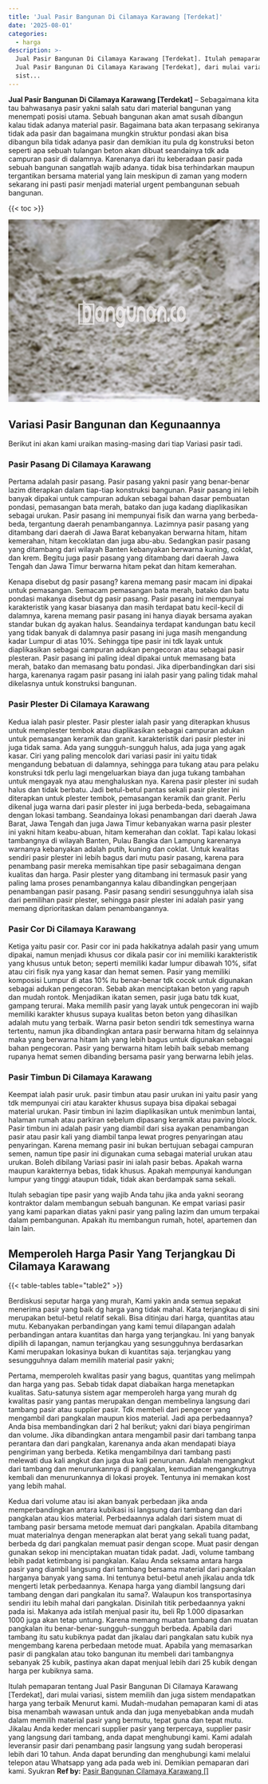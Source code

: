 ```yaml
---
title: 'Jual Pasir Bangunan Di Cilamaya Karawang [Terdekat]'
date: '2025-08-01'
categories:
  - harga
description: >-
  Jual Pasir Bangunan Di Cilamaya Karawang [Terdekat]. Itulah pemaparan tentang
  Jual Pasir Bangunan Di Cilamaya Karawang [Terdekat], dari mulai variasi,
  sist...
---
```


**Jual Pasir Bangunan Di Cilamaya Karawang \[Terdekat\]** – Sebagaimana kita tau bahwasanya pasir yakni salah satu dari material bangunan yang menempati posisi utama. Sebuah bangunan akan amat susah dibangun kalau tidak adanya material pasir. Bagaimana bata akan terpasang sekiranya tidak ada pasir dan bagaimana mungkin struktur pondasi akan bisa dibangun bila tidak adanya pasir dan demikian itu pula dg konstruksi beton seperti apa sebuah tulangan beton akan dibuat seandainya tdk ada campuran pasir di dalamnya. Karenanya dari itu keberadaan pasir pada sebuah bangunan sangatlah wajib adanya. tidak bisa terhindarkan maupun tergantikan bersama material yang lain meskipun di zaman yang modern sekarang ini pasti pasir menjadi material urgent pembangunan sebuah bangunan.

{{< toc >}}

![Jual Pasir Bangunan Di Cilamaya Karawang [Terdekat]](/images/jual-pasir-bangunan-63.png)

## Variasi Pasir Bangunan dan Kegunaannya

Berikut ini akan kami uraikan masing-masing dari tiap Variasi pasir tadi.

### Pasir Pasang Di Cilamaya Karawang

Pertama adalah pasir pasang. Pasir pasang yakni pasir yang benar-benar lazim diterapkan dalam tiap-tiap konstruksi bangunan. Pasir pasang ini lebih banyak dipakai untuk campuran adukan sebagai bahan dasar pembuatan pondasi, pemasangan bata merah, batako dan juga kadang diaplikasikan sebagai urukan. Pasir pasang ini mempunyai fisik dan warna yang berbeda-beda, tergantung daerah penambangannya. Lazimnya pasir pasang yang ditambang dari daerah di Jawa Barat kebanyakan berwarna hitam, hitam kemerahan, hitam kecoklatan dan juga abu-abu. Sedangkan pasir pasang yang ditambang dari wilayah Banten kebanyakan berwarna kuning, coklat, dan krem. Begitu juga pasir pasang yang ditambang dari daerah Jawa Tengah dan Jawa Timur berwarna hitam pekat dan hitam kemerahan.

Kenapa disebut dg pasir pasang? karena memang pasir macam ini dipakai untuk pemasangan. Semacam pemasangan bata merah, batako dan batu pondasi makanya disebut dg pasir pasang. Pasir pasang ini mempunyai karakteristik yang kasar biasanya dan masih terdapat batu kecil-kecil di dalamnya, karena memang pasir pasang ini hanya diayak bersama ayakan standar bukan dg ayakan halus. Seandainya terdapat kandungan batu kecil yang tidak banyak di dalamnya pasir pasang ini juga masih mengandung kadar Lumpur di atas 10%. Sehingga tipe pasir ini tdk layak untuk diaplikasikan sebagai campuran adukan pengecoran atau sebagai pasir plesteran. Pasir pasang ini paling ideal dipakai untuk memasang bata merah, batako dan memasang batu pondasi. Jika diperbandingkan dari sisi harga, karenanya ragam pasir pasang ini ialah pasir yang paling tidak mahal dikelasnya untuk konstruksi bangunan.

### Pasir Plester Di Cilamaya Karawang

Kedua ialah pasir plester. Pasir plester ialah pasir yang diterapkan khusus untuk memplester tembok atau diaplikasikan sebagai campuran adukan untuk pemasangan keramik dan granit. karakteristik dari pasir plester ini juga tidak sama. Ada yang sungguh-sungguh halus, ada juga yang agak kasar. Ciri yang paling mencolok dari variasi pasir ini yaitu tidak mengandung bebatuan di dalamnya, sehingga para tukang atau para pelaku konstruksi tdk perlu lagi mengeluarkan biaya dan juga tukang tambahan untuk mengayak nya atau menghaluskan nya. Karena pasir plester ini sudah halus dan tidak berbatu. Jadi betul-betul pantas sekali pasir plester ini diterapkan untuk plester tembok, pemasangan keramik dan granit. Perlu dikenal juga warna dari pasir plester ini juga berbeda-beda, sebagaimana dengan lokasi tambang. Seandainya lokasi penambangan dari daerah Jawa Barat, Jawa Tengah dan juga Jawa Timur kebanyakan warna pasir plester ini yakni hitam keabu-abuan, hitam kemerahan dan coklat. Tapi kalau lokasi tambangnya di wilayah Banten, Pulau Bangka dan Lampung karenanya warnanya kebanyakan adalah putih, kuning dan coklat. Untuk kwalitas sendiri pasir plester ini lebih bagus dari mutu pasir pasang, karena para penambang pasir mereka memisahkan tipe pasir sebagaimana dengan kualitas dan harga. Pasir plester yang ditambang ini termasuk pasir yang paling lama proses penambangannya kalau dibandingkan pengerjaan penambangan pasir pasang. Pasir pasang sendiri sesungguhnya ialah sisa dari pemilihan pasir plester, sehingga pasir plester ini adalah pasir yang memang diprioritaskan dalam penambangannya.

### Pasir Cor Di Cilamaya Karawang

Ketiga yaitu pasir cor. Pasir cor ini pada hakikatnya adalah pasir yang umum dipakai, namun menjadi khusus cor dikala pasir cor ini memiliki karakteristik yang khusus untuk beton; seperti memiliki kadar lumpur dibawah 10%, sifat atau ciri fisik nya yang kasar dan hemat semen. Pasir yang memiliki komposisi Lumpur di atas 10% itu benar-benar tdk cocok untuk digunakan sebagai adukan pengecoran. Sebab akan menciptakan beton yang rapuh dan mudah rontok. Menjadikan ikatan semen, pasir juga batu tdk kuat, gampang terurai. Maka memilih pasir yang layak untuk pengecoran ini wajib memiliki karakter khusus supaya kualitas beton beton yang dihasilkan adalah mutu yang terbaik. Warna pasir beton sendiri tdk semestinya warna tertentu, namun jika dibandingkan antara pasir berwarna hitam dg selainnya maka yang berwarna hitam lah yang lebih bagus untuk digunakan sebagai bahan pengecoran. Pasir yang berwarna hitam lebih baik sebab memang rupanya hemat semen dibanding bersama pasir yang berwarna lebih jelas.

### Pasir Timbun Di Cilamaya Karawang

Keempat ialah pasir uruk. pasir timbun atau pasir urukan ini yaitu pasir yang tdk mempunyai ciri atau karakter khusus supaya bisa dipakai sebagai material urukan. Pasir timbun ini lazim diaplikasikan untuk menimbun lantai, halaman rumah atau parkiran sebelum dipasang keramik atau paving block. Pasir timbun ini adalah pasir yang diambil dari sisa ayakan penambangan pasir atau pasir kali yang diambil tanpa lewat progres penyaringan atau penyaringan. Karena memang pasir ini bukan bertujuan sebagai campuran semen, namun tipe pasir ini digunakan cuma sebagai material urukan atau urukan. Boleh dibilang Variasi pasir ini ialah pasir bebas. Apakah warna maupun karakternya bebas, tidak khusus. Apakah mempunyai kandungan lumpur yang tinggi ataupun tidak, tidak akan berdampak sama sekali.

Itulah sebagian tipe pasir yang wajib Anda tahu jika anda yakni seorang kontraktor dalam membangun sebuah bangunan. Ke empat variasi pasir yang kami paparkan diatas yakni pasir yang paling lazim dan umum terpakai dalam pembangunan. Apakah itu membangun rumah, hotel, apartemen dan lain lain.

## Memperoleh Harga Pasir Yang Terjangkau Di Cilamaya Karawang

{{< table-tables table="table2" >}}

Berdiskusi seputar harga yang murah, Kami yakin anda semua sepakat menerima pasir yang baik dg harga yang tidak mahal. Kata terjangkau di sini merupakan betul-betul relatif sekali. Bisa ditinjau dari harga, quantitas atau mutu. Kebanyakan perbandingan yang kami temui dilapangan adalah perbandingan antara kuantitas dan harga yang terjangkau. Ini yang banyak dipilih di lapangan, namun terjangkau yang sesungguhnya berdasarkan Kami merupakan lokasinya bukan di kuantitas saja. terjangkau yang sesungguhnya dalam memilih material pasir yakni;

Pertama, memperoleh kwalitas pasir yang bagus, quantitas yang melimpah dan harga yang pas. Sebab tidak dapat diabaikan harga menetapkan kualitas. Satu-satunya sistem agar memperoleh harga yang murah dg kwalitas pasir yang pantas merupakan dengan membelinya langsung dari tambang pasir atau supplier pasir. Tdk membeli dari pengecer yang mengambil dari pangkalan maupun kios material. Jadi apa perbedaannya? Anda bisa membandingkan dari 2 hal berikut; yakni dari biaya pengiriman dan volume. Jika dibandingkan antara mengambil pasir dari tambang tanpa perantara dan dari pangkalan, karenanya anda akan mendapati biaya pengiriman yang berbeda. Ketika mengambilnya dari tambang pasti melewati dua kali angkut dan juga dua kali penurunan. Adalah mengangkut dari tambang dan menurunkannya di pangkalan, kemudian mengangkutnya kembali dan menurunkannya di lokasi proyek. Tentunya ini memakan kost yang lebih mahal.

Kedua dari volume atau isi akan banyak perbedaan jika anda memperbandingkan antara kubikasi isi langsung dari tambang dan dari pangkalan atau kios material. Perbedaannya adalah dari sistem muat di tambang pasir bersama metode memuat dari pangkalan. Apabila ditambang muat materialnya dengan menerapkan alat berat yang sekali tuang padat, berbeda dg dari pangkalan memuat pasir dengan scope. Muat pasir dengan gunakan sekop ini menciptakan muatan tidak padat. Jadi, volume tambang lebih padat ketimbang isi pangkalan. Kalau Anda seksama antara harga pasir yang diambil langsung dari tambang bersama material dari pangkalan harganya banyak yang sama. Ini tentunya betul-betul aneh jikalau anda tdk mengerti letak perbedaannya. Kenapa harga yang diambil langsung dari tambang dengan dari pangkalan itu sama?. Walaupun kos transportasinya sendiri itu lebih mahal dari pangkalan. Disinilah titik perbedaannya yakni pada isi. Makanya ada istilah menjual pasir itu, beli Rp 1.000 dipasarkan 1000 juga akan tetap untung. Karena memang muatan tambang dan muatan pangkalan itu benar-benar-sungguh-sungguh berbeda. Apabila dari tambang itu satu kubiknya padat dan jikalau dari pangkalan satu kubik nya mengembang karena perbedaan metode muat. Apabila yang memasarkan pasir di pangkalan atau toko bangunan itu membeli dari tambangnya sebanyak 25 kubik, pastinya akan dapat menjual lebih dari 25 kubik dengan harga per kubiknya sama.

Itulah pemaparan tentang Jual Pasir Bangunan Di Cilamaya Karawang \[Terdekat\], dari mulai variasi, sistem memilih dan juga sistem mendapatkan harga yang terbaik Menurut kami. Mudah-mudahan pemaparan kami di atas bisa menambah wawasan untuk anda dan juga menyebabkan anda mudah dalam memilih material pasir yang bermutu, tepat guna dan tepat mutu. Jikalau Anda keder mencari supplier pasir yang terpercaya, supplier pasir yang langsung dari tambang, anda dapat menghubungi kami. Kami adalah leveransir pasir dari penambang pasir langsung yang sudah beroperasi lebih dari 10 tahun. Anda dapat berunding dan menghubungi kami melalui telepon atau Whatsapp yang ada pada web ini. Demikian pemaparan dari kami. Syukran
**Ref by:** [Pasir Bangunan Cilamaya Karawang []](https://id.wikipedia.org/wiki/Pasir)
